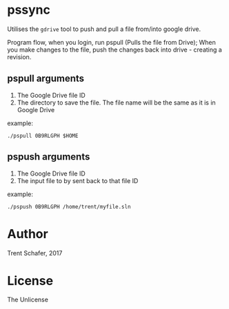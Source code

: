 # pssync

Utilises the `gdrive` tool to push and pull a file from/into google drive.

Program flow, when you login, run pspull (Pulls the file from Drive); When you make changes to the file, push the changes back into drive - creating a revision.

## pspull arguments

1. The Google Drive file ID
2. The directory to save the file. The file name will be the same as it is in Google Drive

example:

```
./pspull 0B9RLGPH $HOME
```

## pspush arguments

1. The Google Drive file ID
2. The input file to by sent back to that file ID

example:

```
./pspush 0B9RLGPH /home/trent/myfile.sln
```

# Author

Trent Schafer, 2017

# License

The Unlicense
